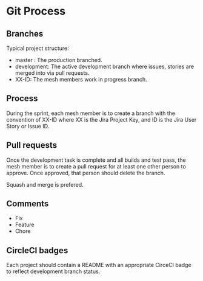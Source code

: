 # Git Process

## Branches

Typical project structure:
* master : The production branched.
* development:  The active development branch where issues, stories are merged into via pull requests.
* XX-ID:  The mesh members work in progress branch.

## Process
During the sprint, each mesh member is to create a branch with the convention of XX-ID where XX is the Jira Project Key, and ID is the Jira User Story or Issue ID.  

## Pull requests
Once the development task is complete and all builds and test pass, the mesh member is to create a pull request for at least one other person to approve.  Once approved, that person should delete the branch.

Squash and merge is prefered.

## Comments

* Fix
* Feature
* Chore

## CircleCI badges

Each project should contain a README with an appropriate CirceCI badge to reflect development branch status. 
